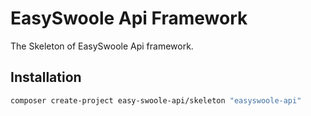 # EasySwoole Api Framework
The Skeleton of EasySwoole Api framework.

## Installation
```bash
composer create-project easy-swoole-api/skeleton "easyswoole-api"
```
